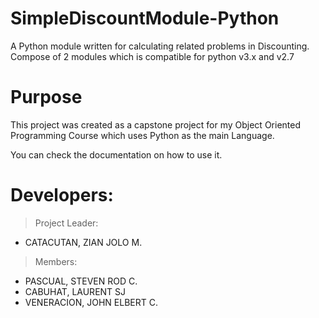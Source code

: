 # SimpleDiscountModule-Python
A Python module written for calculating related problems in Discounting. Compose of 2 modules which is compatible for python v3.x and v2.7

# Purpose
This project was created as a capstone project for my Object Oriented Programming Course which uses Python as the main Language.

You can check the documentation on how to use it.

# Developers:
> Project Leader: 
- CATACUTAN, ZIAN JOLO M.
> Members: 
- PASCUAL, STEVEN ROD C.
- CABUHAT, LAURENT SJ
- VENERACION, JOHN ELBERT C.


